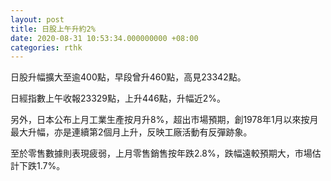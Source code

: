 ```yaml
---
layout: post
title: 日股上午升約2%
date: 2020-08-31 10:53:34.000000000 +08:00
categories: rthk
---
```


日股升幅擴大至逾400點，早段曾升460點，高見23342點。

日經指數上午收報23329點，上升446點，升幅近2%。

另外，日本公布上月工業生產按月升8%，超出市場預期，創1978年1月以來按月最大升幅，亦是連續第2個月上升，反映工廠活動有反彈跡象。

至於零售數據則表現疲弱，上月零售銷售按年跌2.8%，跌幅遠較預期大，市場估計下跌1.7%。
